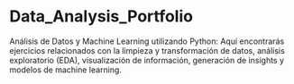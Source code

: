 # Data_Analysis_Portfolio
Análisis de Datos y Machine Learning utilizando Python: Aquí encontrarás ejercicios relacionados con la limpieza y transformación de datos, análisis exploratorio (EDA), visualización de información, generación de insights y modelos de machine learning.
